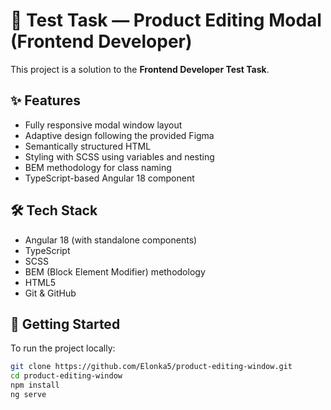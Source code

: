 # 🧪 Test Task — Product Editing Modal (Frontend Developer)

This project is a solution to the **Frontend Developer Test Task**.  

## ✨ Features

- Fully responsive modal window layout
- Adaptive design following the provided Figma
- Semantically structured HTML
- Styling with SCSS using variables and nesting
- BEM methodology for class naming
- TypeScript-based Angular 18 component

## 🛠 Tech Stack

- Angular 18 (with standalone components)
- TypeScript
- SCSS
- BEM (Block Element Modifier) methodology
- HTML5
- Git & GitHub


## 🚀 Getting Started

To run the project locally:

```bash
git clone https://github.com/Elonka5/product-editing-window.git
cd product-editing-window
npm install
ng serve





